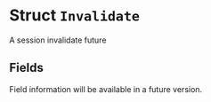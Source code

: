 # Struct `Invalidate`

A session invalidate future

## Fields

Field information will be available in a future version.

